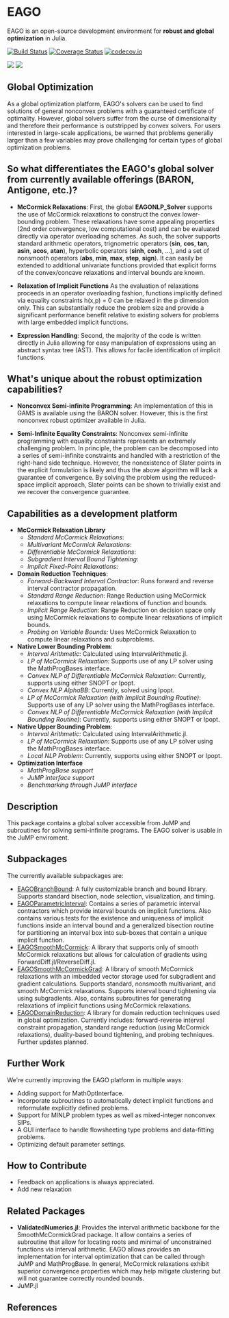 # EAGO
EAGO is an open-source development environment for **robust and global optimization** in Julia. 

[![Build Status](https://travis-ci.org/MatthewStuber/EAGOBranchBound.jl.svg?branch=master)](https://travis-ci.org/MatthewStuber/EAGOBranchBound.jl)
[![Coverage Status](https://coveralls.io/repos/MatthewStuber/EAGOBranchBound.jl/badge.svg?branch=master&service=github)](https://coveralls.io/github/MatthewStuber/EAGOBranchBound.jl?branch=master)
[![codecov.io](http://codecov.io/github/MatthewStuber/EAGOBranchBound.jl/coverage.svg?branch=master)](http://codecov.io/github/MatthewStuber/EAGOBranchBound.jl?branch=master)

[![](https://img.shields.io/badge/docs-stable-blue.svg)](https://MatthewStuber.github.io/EAGO.jl/stable)
[![](https://img.shields.io/badge/docs-latest-blue.svg)](https://MatthewStuber.github.io/EAGO.jl/latest)

## Global Optimization

As a global optimization platform, EAGO's solvers can be used to find solutions of general nonconvex problems with a guaranteed certificate of optimality. However, global solvers suffer from the curse of dimensionality and therefore their performance is  outstripped by convex solvers. For users interested in large-scale applications, be warned that problems generally larger than a few variables may prove challenging for certain types of global optimization problems. 

## So what differentiates the EAGO's global solver from currently available offerings (BARON, Antigone, etc.)?

- **McCormick Relaxations**:
First, the global **EAGONLP_Solver** supports the use of McCormick relaxations to construct the convex lower-bounding problem. These relaxations have some appealing properties (2nd order convergence, low computational cost) and can be evaluated directly via operator overloading schemes. As such, the solver supports standard arithmetic operators, trignometric operators (**sin**, **cos**, **tan**, **asin**, **acos**, **atan**), hyperbolic operators (**sinh**, **cosh**, ...), and a set of nonsmooth operators (**abs**, **min**, **max**, **step**, **sign**). It can easily be extended to additional univariate functions provided that explicit forms of the convex/concave relaxations and interval bounds are known.

- **Relaxation of Implicit Functions** As the evaluation of relaxations proceeds in an operator overloading fashion, functions implicitly defined via equality constraints h(x,p) = 0 can be relaxed in the p dimension only. This can substantially reduce the problem size and provide a significant performance benefit relative to existing solvers for problems with large embedded implicit functions.

- **Expression Handling**:
Second, the majority of the code is written directly in Julia allowing for easy manipulation of expressions using an abstract syntax tree (AST). This allows for facile identification of implicit functions.

## What's unique about the robust optimization capabilities?

- **Nonconvex Semi-infinite Programming**: An implementation of this in GAMS is available using the BARON solver. However, this is the first nonconvex robust optimizer available in Julia. 

- **Semi-Infinite Equality Constraints**: Nonconvex semi-infinite programming with equality constraints represents an extremely challenging problem. In principle, the problem can be decomposed into a series of semi-infinite constraints and handled with a restriction of the right-hand side technique. However, the nonexistence of Slater points in the explicit formulation is likely and  thus the above algorithm will lack a guarantee of convergence. By solving the problem using the reduced-space implicit approach, Slater points can be shown to trivially exist and we recover the convergence guarantee.

## Capabilities as a development platform

- **McCormick Relaxation Library**
  * *Standard McCormick Relaxations*: 
  * *Multivariant McCormick Relaxations*: 
  * *Differentiable McCormick Relaxations*: 
  * *Subgradient Interval Bound Tightening*:
  * *Implicit Fixed-Point Relaxations*:
- **Domain Reduction Techniques**:
  * *Forward-Backward Interval Contractor*: Runs forward and reverse interval contractor propagation.
  * *Standard Range Reduction*: Range Reduction using McCormick relaxations to compute linear relaxtions of function and bounds.
  * *Implicit Range Reduction*: Range Reduction on decision space only using McCormick relaxations to compute linear relaxations of implicit bounds.
  * *Probing on Variable Bounds:* Uses McCormick Relaxation to compute linear relaxations and subproblems.
- **Native Lower Bounding Problem**: 
  * *Interval Arithmetic*: Calculated using IntervalArithmetic.jl. 
  * *LP of McCormick Relaxation*: Supports use of any LP solver using the MathProgBases interface.
  * *Convex NLP of Differentiable McCormick Relaxation*: Currently, supports using either SNOPT or Ipopt.
  * *Convex NLP AlphaBB*: Currently, solved using Ipopt.
  * *LP of McCormick Relaxation (with Implicit Bounding Routine)*: Supports use of any LP solver using the MathProgBases interface.
  * *Convex NLP of Differentiable McCormick Relaxation (with Implicit Bounding Routine)*: Currently, supports using either SNOPT or Ipopt.
- **Native Upper Bounding Problem**:
  * *Interval Arithmetic*: Calculated using IntervalArithmetic.jl.
  * *LP of McCormick Relaxation*: Supports use of any LP solver using the MathProgBases interface.
  * *Local NLP Problem*: Currently, supports using either SNOPT or Ipopt.
- **Optimization Interface**
  * *MathProgBase support*
  * *JuMP interface support*
  * *Benchmarking through JuMP interface*

## Description
This package contains a global solver accessible from JuMP and subroutines for solving semi-infinite programs. The EAGO solver is usable in the JuMP enviroment.

## Subpackages
The currently available subpackages are:
- [EAGOBranchBound](https://github.com/MatthewStuber/EAGOSmoothMcCormick): A fully customizable branch and bound library. Supports standard bisection, node selection, visualization, and timing.
- [EAGOParametricInterval](https://github.com/MatthewStuber/EAGOParametricInterval): Contains a series of parametric interval contractors which provide interval bounds on implicit functions. Also contains various tests for the existence and uniqueness of implicit functions inside an interval bound and a generalized bisection routine for partitioning an interval box into sub-boxes that contain a unique implicit function. 
- [EAGOSmoothMcCormick](https://github.com/MatthewStuber/EAGOSmoothMcCormick): A library that supports only of smooth McCormick relaxations but allows for calculation of gradients using ForwardDiff.jl/ReverseDiff.jl.
- [EAGOSmoothMcCormickGrad](https://github.com/MatthewStuber/EAGOSmoothMcCormickGrad): A library of smooth McCormick relaxations with an imbedded vector storage used for subgradient and gradient calculations. Supports standard, nonsmooth multivariant, and smooth McCormick relaxations. Supports interval bound tightening via using subgradients. Also, contains subroutines for generating relaxations of implicit functions using McCormick relaxations.
- [EAGODomainReduction](https://github.com/MatthewStuber/EAGODomainReduction): A library for domain reduction techniques used in global optimization. Currently includes: forward-reverse interval constraint propagation, standard range reduction (using McCormick relaxations), duality-based bound tightening, and probing techniques. Further updates planned.

## Further Work
We're currently improving the EAGO platform in multiple ways:
- Adding support for MathOptInterface.
- Incorporate subroutines to automatically detect implicit functions and reformulate explicitly defined problems.
- Support for MINLP problem types as well as mixed-integer nonconvex SIPs.
- A GUI interface to handle flowsheeting type problems and data-fitting problems. 
- Optimizing default parameter settings.

## How to Contribute

- Feedback on applications is always appreciated. 
- Add new relaxation

## Related Packages

- **ValidatedNumerics.jl**: Provides the interval arithmetic backbone for the SmoothMcCormickGrad package. It allow contains a series of subroutine that allow for locating roots and minimal of unconstrained functions via interval arithmetic. EAGO allows provides an implementation for interval optimization that can be called through JuMP and MathProgBase. In general, McCormick relaxations exhibit superior convergence properties which may help mitigate clustering but will not guarantee correctly rounded bounds.    
- JuMP.jl

## References

